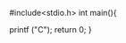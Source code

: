 #include<stdio.h>
int main(){





































































   printf ("C");
   return 0;
}
